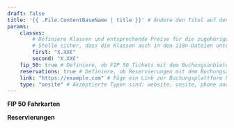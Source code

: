 ```yaml
---
draft: false
title: '{{ .File.ContentBaseName | title }}' # Ändere den Titel auf den Name der Buchungsplattform
params:
    classes:
        # Definiere Klassen und entsprechende Preise für die zugehörigen Reservierungen.
        # Stelle sicher, dass die Klassen auch in den i18n-Dateien unter `booking.classes` definiert sind.
        first: "X.XX€"
        second: "X.XX€"
    fip_50: true # Definiere, ob FIP 50 Tickets mit dem Buchungsanbieter gebucht werden können.
    reservations: true # Definiere, ob Reservierungen mit dem Buchungsanbieter gebucht werden können.
    link: "https://example.com" # Füge ein Link zur Buchungsplattform hinzu
    type: "onsite" # Akzeptierte Typen sind: website, onsite, phone and email
---
```


**FIP 50 Fahrkarten**

<!--
    Erkläre hier die Buchungswege, um FIP 50 Tickets zu erwerben.
-->

**Reservierungen**

<!--
    Erkläre hier die Buchungswege, um Reservierungen zu erwerben.
-->
